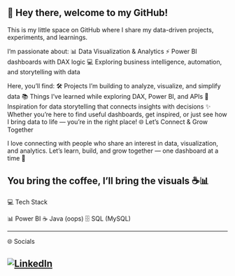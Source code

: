 👋 Hey there, welcome to my GitHub!
------------------------------------------------------------------------------------------------------------------------------------------------------------------------------------------------------
This is my little space on GitHub where I share my data-driven projects, experiments, and learnings.

I’m passionate about:
📊 Data Visualization & Analytics
⚡ Power BI dashboards with DAX logic
💻 Exploring business intelligence, automation, and storytelling with data

Here, you’ll find:
🛠️ Projects I’m building to analyze, visualize, and simplify data
📚 Things I’ve learned while exploring DAX, Power BI, and APIs
🌱 Inspiration for data storytelling that connects insights with decisions
✨ Whether you’re here to find useful dashboards, get inspired, or just see how I bring data to life — you’re in the right place!
🌐 Let’s Connect & Grow Together

I love connecting with people who share an interest in data, visualization, and analytics.
Let’s learn, build, and grow together — one dashboard at a time 🚀

You bring the coffee, I’ll bring the visuals ☕📊
----------------------------------------------------------------------------------------------------------------------------------------------------------------------------------------------------

💻 Tech Stack

📊 Power BI 
☕ Java (oops)
🗄️ SQL (MySQL)

------------------------------------------------------------------------------------------------------------------------------------------------------------------------------------------------------
🌐 Socials  

[![LinkedIn](https://www.linkedin.com/feed/)](https://linkedin.com/) 
------------------------------------------------------------------------------------------------------------------------------------------------------------------------------------------------------
